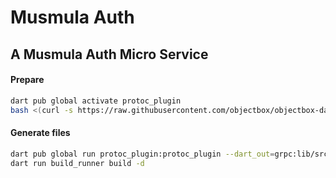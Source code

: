 # Musmula Auth

## A Musmula Auth Micro Service

#### Prepare
```bash
dart pub global activate protoc_plugin
bash <(curl -s https://raw.githubusercontent.com/objectbox/objectbox-dart/main/install.sh) --sync
```

#### Generate files
```bash
dart pub global run protoc_plugin:protoc_plugin --dart_out=grpc:lib/src/generated -Iprotos protos/auth.proto
dart run build_runner build -d
```